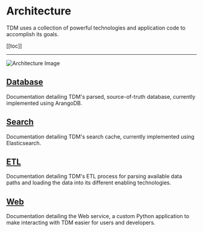 # Architecture
TDM uses a collection of powerful technologies and application code to accomplish its goals.

[[toc]]

---

![Architecture Image](/doc/img/tdm_arch.png)

## [Database](Database.md)
Documentation detailing TDM's parsed, source-of-truth database, currently implemented using ArangoDB.

## [Search](Search.md)
Documentation detailing TDM's search cache, currently implemented using Elasticsearch.

## [ETL](ETL.md)
Documentation detailing TDM's ETL process for parsing available data paths and loading the data into its different enabling technologies.

## [Web](Web.md)
Documentation detailing the Web service, a custom Python application to make interacting with TDM easier for users and developers.
